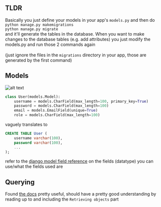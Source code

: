 ## TLDR
Basically you just define your models in your app's `models.py` and then do <br>
`python manage.py makemigrations` <br>
`python manage.py migrate` <br>
and it'll generate the tables in the database.
When you want to make changes to the database tables (e.g. add attributes) you just modify the models.py and run those 2 commands again<br><br>
(just ignore the files in the `migrations` directory in your app, those are generated by the first command)

## Models
![alt text](https://i.imgur.com/aL7qNSA.png)<br>
```python
class User(models.Model):
    username = models.CharField(max_length=100, primary_key=True)
    password = models.CharField(max_length=100)
    email = models.EmailField(unique=True)
    role = models.CharField(max_length=100)
```
vaguely translates to
```SQL
CREATE TABLE User (
    username varchar(100),
    password varchar(100),
    ...
);
```
refer to the [django model field reference](https://docs.djangoproject.com/en/5.0/ref/models/fields/#field-types) on the fields (datatype) you can use/what the fields used are <br>

## Querying
Found [the docs](https://docs.djangoproject.com/en/5.0/topics/db/queries) pretty useful, should have a pretty good understanding by reading up to and including the `Retrieving objects` part
